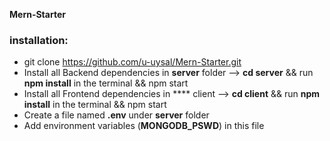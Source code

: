 **Mern-Starter**


### installation:
- git clone https://github.com/u-uysal/Mern-Starter.git
- Install all Backend dependencies in **server** folder --> **cd server** && run **npm install** in the terminal && npm start
- Install all Frontend dependencies in **** client --> **cd client** && run **npm install** in the terminal && npm start
- Create a file named **.env** under **server** folder
- Add environment variables (**MONGODB_PSWD**) in this file


